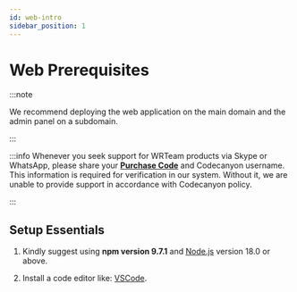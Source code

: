 ```yaml
---
id: web-intro
sidebar_position: 1
---
```


# Web Prerequisites

:::note

We recommend deploying the web application on the main domain and the admin panel on a subdomain.

<!-- For **With SEO Support**:
- **VPS Hosting**: A Virtual Private Server (VPS) is mandatory to ensure reliable performance and security. Shared hosting environments are not supported for this web application.
- **Node.js Support**: The server must support Node.js, as it is essential for running the application.
- **Memory Requirements**: The server should have at least 3-4 GB of free RAM to handle the application's processes effectively.
- **SSH Root Access**: The server must provide SSH root access to execute Node.js commands and manage the application. -->

:::

<!-- :::caution

A VPS server is only required if you plan to use the web application with **SEO**. However, if you are only using the web application without SEO, the app, and the admin panel, you can opt for a shared hosting server as it is sufficient for these components.

::: -->

:::info
Whenever you seek support for WRTeam products via Skype or WhatsApp, please share your **[Purchase Code](https://help.market.envato.com/hc/en-us/articles/202822600-Where-Is-My-Purchase-Code)** and Codecanyon username. This information is required for verification in our system. Without it, we are unable to provide support in accordance with Codecanyon policy.

:::

## Setup Essentials

1. Kindly suggest using **npm version 9.7.1** and [Node.js](https://nodejs.org/en/download/) version 18.0 or above.

2. Install a code editor like: [VSCode](https://code.visualstudio.com/download).